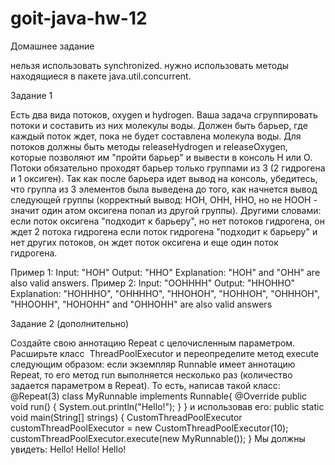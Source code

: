 # goit-java-hw-12

Домашнее задание

нельзя использовать synchronized.
нужно использовать методы находящиеся в пакете java.util.concurrent.


Задание 1

Есть два вида потоков,  oxygen и hydrogen. Ваша задача сгруппировать потоки и составить из них молекулы воды. Должен быть барьер, где каждый поток ждет, пока не будет составлена молекула воды. Для потоков должны быть методы releaseHydrogen и releaseOxygen, которые позволяют им "пройти барьер" и вывести в консоль Н или О. Потоки обязательно проходят барьер только группами из 3 (2 гидрогена и 1 оксиген). Так как после барьера идет вывод на консоль, убедитесь, что группа из 3 элементов была выведена до того, как начнется вывод следующей группы (корректный вывод: НОН, ОНН, ННО, но не НООН - значит один атом оксигена попал из другой группы).
Другими словами:
если поток оксигена "подходит к барьеру", но нет потоков гидрогена, он ждет 2 потока гидрогена
если поток гидрогена "подходит к барьеру" и нет других потоков, он ждет поток оксигена и еще один поток гидрогена.

Пример 1:
Input: "HOH"
Output: "HHO"
Explanation: "HOH" and "OHH" are also valid answers.
Пример 2:
Input: "OOHHHH"
Output: "HHOHHO"
Explanation: "HOHHHO", "OHHHHO", "HHOHOH", "HOHHOH", "OHHHOH", "HHOOHH", "HOHOHH" and "OHHOHH" are also valid answers


Задание 2 (дополнительно)

Создайте свою аннотацию Repeat с целочисленным параметром.
Расширьте класс ​ ThreadPoolExecutor​​ и переопределите метод ​execute следующим образом: если экземпляр Runnable имеет аннотацию Repeat, то его метод run выполняется несколько раз (количество задается параметром в Repeat).
То есть, написав такой класс:
@Repeat(3)
class MyRunnable implements Runnable{
    @Override
    public void run() {
        System.out.println("Hello!");
    }
}
и использовав его:
public static void main(String[] strings) {
        CustomThreadPoolExecutor customThreadPoolExecutor = 
                        new CustomThreadPoolExecutor(10);
        customThreadPoolExecutor.execute(new MyRunnable());
}
Мы должны увидеть:
Hello!
Hello!
Hello!
